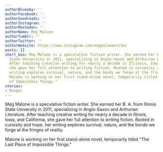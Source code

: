 ```yaml
---
authorBluesky: ''
authorFacebook: ''
authorGoodreads: ''
authorInstagram: ''
authorMastodon: ''
authorName: Meg Malone
authorTumblr: ''
authorTwitter: ''
authorWebsite: https://www.instagram.com/megmalonewrites
posts: []
short_bio: Meg Malone is a speculative fiction writer. She earned her B. A. from Illinois
  State University in 2011, specializing in Anglo-Saxon and Arthurian Literature.
  After teaching creative writing for nearly a decade in Illinois, Iowa, and California,
  she gave her full attention to writing fiction. Rooted in curiosity and hope, her
  writing explores survival, nature, and the bonds we forge at the fringes of reality.
  Malone is working on her first stand-alone novel, temporarily titled "The Last Place
  of Impossible Things."
stories:
- Hunger
---
```


Meg Malone is a speculative fiction writer. She earned her B. A. from Illinois State University in 2011, specializing in Anglo-Saxon and Arthurian Literature. After teaching creative writing for nearly a decade in Illinois, Iowa, and California, she gave her full attention to writing fiction. Rooted in curiosity and hope, her writing explores survival, nature, and the bonds we forge at the fringes of reality.

Malone is working on her first stand-alone novel, temporarily titled "The Last Place of Impossible Things."